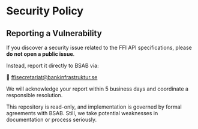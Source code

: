 # Security Policy

## Reporting a Vulnerability

If you discover a security issue related to the FFI API specifications, please **do not open a public issue**.

Instead, report it directly to BSAB via:

📧 ffisecretariat@bankinfrastruktur.se

We will acknowledge your report within 5 business days and coordinate a responsible resolution.

This repository is read-only, and implementation is governed by formal agreements with BSAB. Still, we take potential weaknesses in documentation or process seriously.